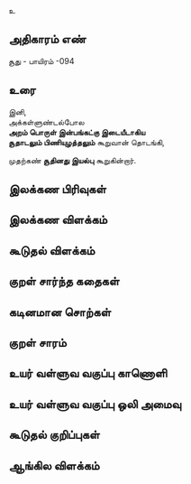 உ


## அதிகாரம் எண்

சூது - பாயிரம் -094 
## உரை

இனி,  
அக்கள்ளுண்டல்போல  
**அறம் பொருள் இன்பங்கட்கு இடையீடாகிய  
சூதாடலும் பிணியுழத்தலும்** கூறுவான் தொடங்கி,  

முதற்கண் **சூதினது இயல்பு** கூறுகின்றார்.
## இலக்கண பிரிவுகள் 


## இலக்கண விளக்கம்


## கூடுதல் விளக்கம்


## குறள் சார்ந்த கதைகள் 


## கடினமான சொற்கள்


## குறள் சாரம் 


## உயர் வள்ளுவ வகுப்பு காணொளி


## உயர் வள்ளுவ வகுப்பு ஒலி அமைவு 


## கூடுதல் குறிப்புகள்


## ஆங்கில விளக்கம்

